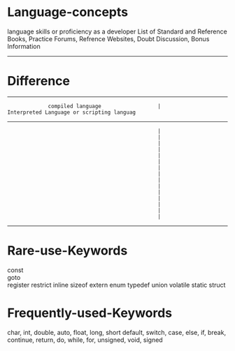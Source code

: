 # Language-concepts  
language skills or proficiency as a developer
List of Standard and Reference Books, Practice Forums, Refrence Websites, Doubt Discussion, Bonus Information 

----------------------------------------------------------------------------------------------------------------------------

# Difference 

-----------------------------------------------------------------------------------------------------------------------------

                 compiled language                  |                  Interpreted Language or scripting languag
------------------------------------------------------------------------------------------------------------------------------
                                                    |
                                                    |
                                                    |
                                                    |
                                                    |
                                                    |
                                                    |
                                                    |
                                                    |
                                                    |
                                                    |
                                                    |
                                                    |
                                                    |
                                                    |
-------------------------------------------------------------------------------------------------------------------------------

# Rare-use-Keywords                              
                                                 
const                                            
goto                                             
register
restrict
inline
sizeof
extern
enum
typedef
union
volatile
static
struct         

# Frequently-used-Keywords

char, int, double, auto, float, long, short
default, switch, case, else, if, break, continue, return, do, while, for, unsigned, void, signed
